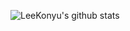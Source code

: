 <!--
**LeeKonyu/LeeKonyu** is a ✨ _special_ ✨ repository because its `README.md` (this file) appears on your GitHub profile.

Here are some ideas to get you started:

- 🔭 I’m currently working on ...
- 🌱 I’m currently learning ...
- 👯 I’m looking to collaborate on ...
- 🤔 I’m looking for help with ...
- 💬 Ask me about ...
- 📫 How to reach me: ...
- 😄 Pronouns: ...
- ⚡ Fun fact: ...
[![Top Langs](https://github-readme-stats.vercel.app/api/top-langs/?username=LeeKonyu&show_icons=true&theme=cobalt)](https://github.com/anuraghazra/github-readme-stats)
-->
![LeeKonyu's github stats](https://github-readme-stats.vercel.app/api?username=LeeKonyu&show_icons=true&theme=synthwave)

